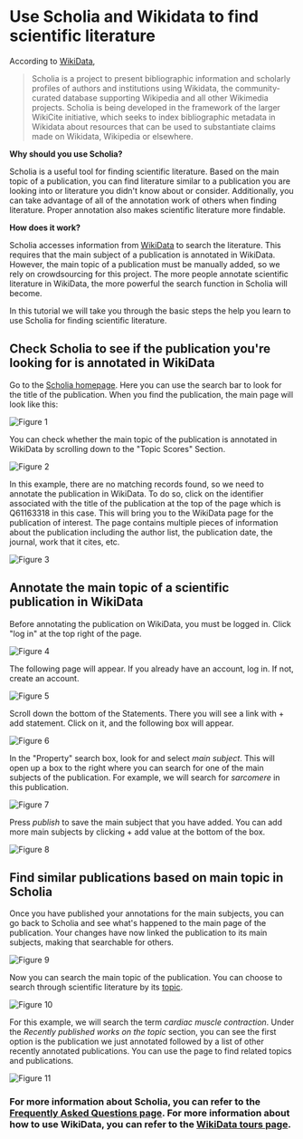 # Use Scholia and Wikidata to find scientific literature
<script type="application/ld+json">
  {
    "@context":"http://schema.org/",
    "@type":"CreativeWork",
    "name":"Use Scholia and Wikidata to find scientific literature"
    "keywords":"Scholia, literature", 
    "url":"https://laurendupuis.github.io/Scholia_tutorial/"
  }
</script>

According to [WikiData](https://www.wikidata.org/wiki/Wikidata:Scholia), 
> Scholia is a project to present bibliographic information and scholarly profiles of authors and institutions using Wikidata, the community-curated database supporting Wikipedia and all other Wikimedia projects. Scholia is being developed in the framework of the larger WikiCite initiative, which seeks to index bibliographic metadata in Wikidata about resources that can be used to substantiate claims made on Wikidata, Wikipedia or elsewhere. 

**Why should you use Scholia?**

Scholia is a useful tool for finding scientific literature. Based on the main topic of a publication, you can find literature similar to a publication you are looking into or literature you didn't know about or consider. Additionally, you can take advantage of all of the annotation work of others when finding literature. Proper annotation also makes scientific literature more findable.

**How does it work?**

Scholia accesses information from [WikiData](https://www.wikidata.org/wiki/Wikidata:Main_Page) to search the literature. This requires that the main subject of a publication is annotated in WikiData. However, the main topic of a publication must be manually added, so we rely on crowdsourcing for this project. The more people annotate scientific literature in WikiData, the more powerful the search function in Scholia will become. 

In this tutorial we will take you through the basic steps the help you learn to use Scholia for finding scientific literature. 

## Check Scholia to see if the publication you're looking for is annotated in WikiData
Go to the [Scholia homepage](https://tools.wmflabs.org/scholia/). Here you can use the search bar to look for the title of the publication. When you find the publication, the main page will look like this:

![Figure 1](Images/Scholia_1.PNG)

You can check whether the main topic of the publication is annotated in WikiData by scrolling down to the "Topic Scores" Section.

![Figure 2](Images/Scholia_2.PNG)

In this example, there are no matching records found, so we need to annotate the publication in WikiData. To do so, click on the identifier associated with the title of the publication at the top of the page which is Q61163318 in this case. This will bring you to the WikiData page for the publication of interest. The page contains multiple pieces of information about the publication including the author list, the publication date, the journal, work that it cites, etc.

![Figure 3](Images/Wikidata_3.PNG)

## Annotate the main topic of a scientific publication in WikiData
Before annotating the publication on WikiData, you must be logged in. Click "log in" at the top right of the page.

![Figure 4](Images/Wikidata_1.PNG)

The following page will appear. If you already have an account, log in. If not, create an account.

![Figure 5](Images/Wikidata_2.PNG)

Scroll down the bottom of the Statements. There you will see a link with + add statement. Click on it, and the following box will appear.

![Figure 6](Images/Wikidata_4.PNG)

In the "Property" search box, look for and select *main subject*. This will open up a box to the right where you can search for one of the main subjects of the publication. For example, we will search for *sarcomere* in this publication.

![Figure 7](Images/Wikidata_5.PNG)

Press *publish* to save the main subject that you have added. You can add more main subjects by clicking + add value at the bottom of the box.

![Figure 8](Images/Wikidata_6.PNG)

## Find similar publications based on main topic in Scholia
Once you have published your annotations for the main subjects, you can go back to Scholia and see what's happened to the main page of the publication. Your changes have now linked the publication to its main subjects, making that searchable for others.

![Figure 9](Images/Scholia_3.PNG)

Now you can search the main topic of the publication. You can choose to search through scientific literature by its [topic](https://tools.wmflabs.org/scholia/topic/). 

![Figure 10](Images/Scholia_4.PNG)

For this example, we will search the term *cardiac muscle contraction*. Under the *Recently published works on the topic* section, you can see the first option is the publication we just annotated followed by a list of other recently annotated publications. You can use the page to find related topics and publications.

![Figure 11](Images/Scholia_5.PNG)

### For more information about Scholia, you can refer to the [Frequently Asked Questions page](https://tools.wmflabs.org/scholia/faq). For more information about how to use WikiData, you can refer to the [WikiData tours page](https://www.wikidata.org/wiki/Wikidata:Tours). 


